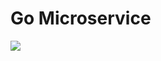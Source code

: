 # Go Microservice

[![](https://github.com/donmatzos/GoMicroservice/workflows/build/badge.svg)](https://github.com/donmatzos/GoMicroservice/actions)
